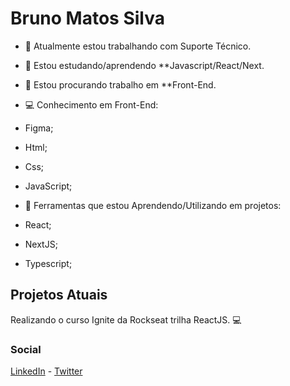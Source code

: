 # Bruno Matos Silva 


- 🔭 Atualmente estou trabalhando com Suporte Técnico.
- 🌱 Estou estudando/aprendendo **Javascript/React/Next.
- 👯 Estou procurando trabalho em **Front-End.
- 💻 Conhecimento em Front-End:
 - Figma;
 - Html;
 - Css;
 - JavaScript;
 
 - 🔧 Ferramentas que estou Aprendendo/Utilizando em projetos:
 
 - React;
 - NextJS;
 - Typescript;
 
 ## Projetos Atuais
 
 Realizando o curso Ignite da Rockseat trilha ReactJS. 💻

### Social

[LinkedIn](https://www.linkedin.com/in/bmsfrontend/) - [Twitter](https://twitter.com/bmsfrontend)
